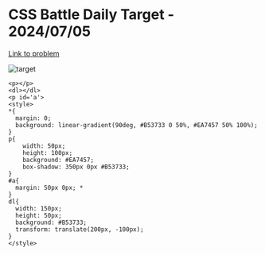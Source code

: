 # CSS Battle Daily Target - 2024/07/05

[Link to problem](https://cssbattle.dev/play/TltInfM4Lgpbm9hfMi8F)

![target](https://firebasestorage.googleapis.com/v0/b/cssbattleapp.appspot.com/o/user%2Fummd3POvEDfFyeFvVdOMG3OOrwE2%2Ftargets%2Ftarget_kbJ8Ifi.png?alt=media)

```
<p></p>
<dl></dl>
<p id='a'>
<style>
*{
  margin: 0;
  background: linear-gradient(90deg, #B53733 0 50%, #EA7457 50% 100%);
}
p{
    width: 50px;
    height: 100px;
    background: #EA7457;
    box-shadow: 350px 0px #B53733;
}
#a{
  margin: 50px 0px; *
}
dl{
  width: 150px;
  height: 50px;
  background: #B53733;
  transform: translate(200px, -100px);
}
</style>
```
